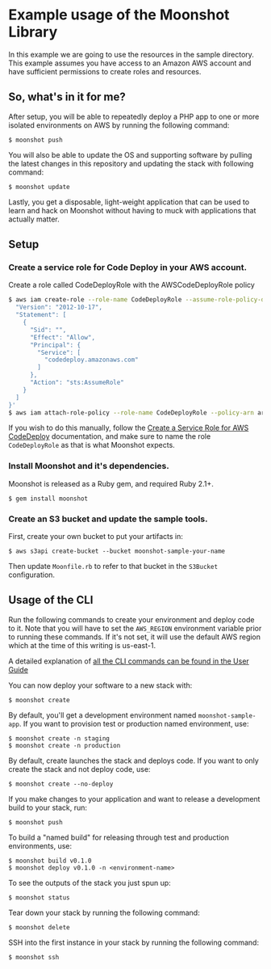 # Example usage of the Moonshot Library

In this example we are going to use the resources in the sample
directory.  This example assumes you have access to an Amazon AWS
account and have sufficient permissions to create roles and resources.

## So, what's in it for me?

After setup, you will be able to repeatedly deploy a PHP app to one or more
isolated environments on AWS by running the following command:

```shell
$ moonshot push
```

You will also be able to update the OS and supporting software by pulling the
latest changes in this repository and updating the stack with following command:

```shell
$ moonshot update
```

Lastly, you get a disposable, light-weight application that can be used to learn
and hack on Moonshot without having to muck with applications that actually
matter.

## Setup

### Create a service role for Code Deploy in your AWS account.

Create a role called CodeDeployRole with the AWSCodeDeployRole policy

```bash
$ aws iam create-role --role-name CodeDeployRole --assume-role-policy-document '{
  "Version": "2012-10-17",
  "Statement": [
    {
      "Sid": "",
      "Effect": "Allow",
      "Principal": {
        "Service": [
          "codedeploy.amazonaws.com"
        ]
      },
      "Action": "sts:AssumeRole"
    }
  ]
}'
$ aws iam attach-role-policy --role-name CodeDeployRole --policy-arn arn:aws:iam::aws:policy/service-role/AWSCodeDeployRole
```

If you wish to do this manually, follow the
[Create a Service Role for AWS CodeDeploy](http://docs.aws.amazon.com/codedeploy/latest/userguide/how-to-create-service-role.html)
documentation, and make sure to name the role `CodeDeployRole` as that is
what Moonshot expects.

### Install Moonshot and it's dependencies.

Moonshot is released as a Ruby gem, and required Ruby 2.1+.

```shell
$ gem install moonshot
```

### Create an S3 bucket and update the sample tools.

First, create your own bucket to put your artifacts in:
```shell
$ aws s3api create-bucket --bucket moonshot-sample-your-name
```

Then update `Moonfile.rb` to refer to that bucket in the `S3Bucket` configuration.

## Usage of the CLI

Run the following commands to create your environment and deploy code to it.
Note that you will have to set the `AWS_REGION` environment variable prior to
running these commands. If it's not set, it will use the default AWS region
which at the time of this writing is us-east-1.

A detailed explanation of [all the CLI commands can be found in the User Guide](user-guide/cli.md)

You can now deploy your software to a new stack with:

```shell
$ moonshot create
```

By default, you'll get a development environment named
`moonshot-sample-app`. If you want to provision test or production
named environment, use:

```shell
$ moonshot create -n staging
$ moonshot create -n production
```

By default, create launches the stack and deploys code. If you want to only
create the stack and not deploy code, use:

```shell
$ moonshot create --no-deploy
```

If you make changes to your application and want to release a development build
to your stack, run:

```shell
$ moonshot push
```

To build a "named build" for releasing through test and production environments,
use:

```shell
$ moonshot build v0.1.0
$ moonshot deploy v0.1.0 -n <environment-name>
```

To see the outputs of the stack you just spun up:

```shell
$ moonshot status
```

Tear down your stack by running the following command:

```shell
$ moonshot delete
```

SSH into the first instance in your stack by running the following command:

```shell
$ moonshot ssh
```
